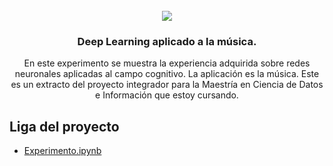 <div id="top"></div>
<!-- PROJECT LOGO -->
<br />
<div align="center">
  
  <img src="https://www.globallogic.com/de/wp-content/uploads/sites/26/2019/10/Machine-Learning.jpg">

  <h3 align="center">Deep Learning aplicado a la música.</h3>

  <p align="center">
    En este experimento se muestra la experiencia adquirida sobre redes neuronales aplicadas al campo cognitivo. La aplicación es la música. Este es un extracto del proyecto integrador para la Maestría en Ciencia de Datos e Información que estoy cursando.
  </p>
</div>

## Liga del proyecto

* [Experimento.ipynb](https://github.com/imedinam50/BrandProjects/blob/main/SentimentClassifier/Experimento.ipynb)
